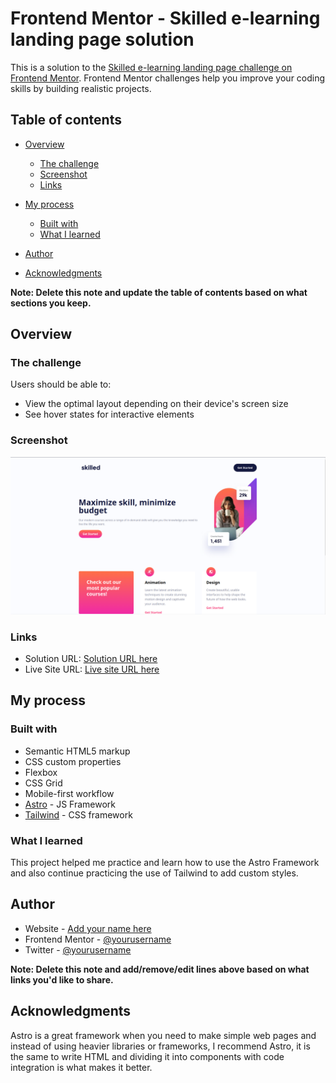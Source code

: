 # Frontend Mentor - Skilled e-learning landing page solution

This is a solution to the [Skilled e-learning landing page challenge on Frontend Mentor](https://www.frontendmentor.io/challenges/skilled-elearning-landing-page-S1ObDrZ8q). Frontend Mentor challenges help you improve your coding skills by building realistic projects.

## Table of contents

- [Overview](#overview)
  - [The challenge](#the-challenge)
  - [Screenshot](#screenshot)
  - [Links](#links)
- [My process](#my-process)
  - [Built with](#built-with)
  - [What I learned](#what-i-learned)
 

- [Author](#author)
- [Acknowledgments](#acknowledgments)

**Note: Delete this note and update the table of contents based on what sections you keep.**

## Overview

### The challenge

Users should be able to:

- View the optimal layout depending on their device's screen size
- See hover states for interactive elements

### Screenshot

![](https://github.com/alfonso-ramos/skilled-elearning-landingpage/blob/main/screenshot.png?raw=true)



### Links

- Solution URL: [Solution URL here](https://github.com/alfonso-ramos/skilled-elearning-landingpage)
- Live Site URL: [Live site URL here](https://skilled-elearning-astro.netlify.app/)

## My process

### Built with

- Semantic HTML5 markup
- CSS custom properties
- Flexbox
- CSS Grid
- Mobile-first workflow
- [Astro](https://astro.build/) - JS Framework
- [Tailwind](https://tailwindcss.com/) - CSS framework


### What I learned

This project helped me practice and learn how to use the Astro Framework and also continue practicing the use of Tailwind to add custom styles.

## Author

- Website - [Add your name here](https://www.your-site.com)
- Frontend Mentor - [@yourusername](https://www.frontendmentor.io/profile/yourusername)
- Twitter - [@yourusername](https://www.twitter.com/yourusername)

**Note: Delete this note and add/remove/edit lines above based on what links you'd like to share.**

## Acknowledgments

Astro is a great framework when you need to make simple web pages and instead of using heavier libraries or frameworks, I recommend Astro, it is the same to write HTML and dividing it into components with code integration is what makes it better.
